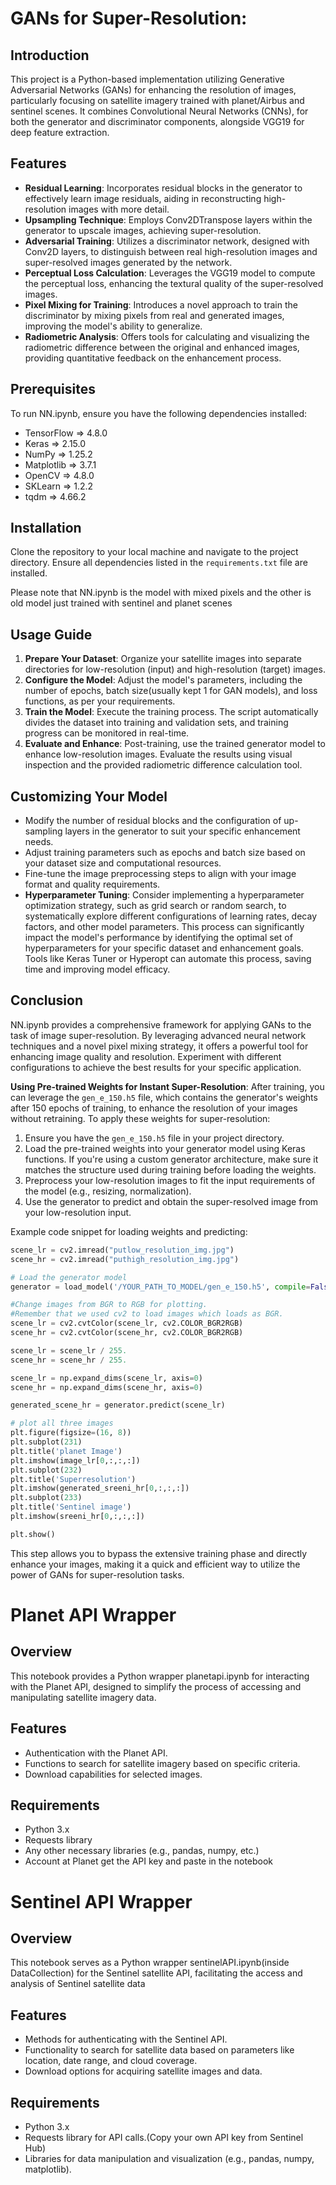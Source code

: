 # GANs for Super-Resolution: 

## Introduction
This project is a Python-based implementation utilizing Generative Adversarial Networks (GANs) for enhancing the resolution of images, particularly focusing on satellite imagery trained with planet/Airbus and sentinel scenes. It combines Convolutional Neural Networks (CNNs), for both the generator and discriminator components, alongside VGG19 for deep feature extraction.

## Features
- **Residual Learning**: Incorporates residual blocks in the generator to effectively learn image residuals, aiding in reconstructing high-resolution images with more detail.
- **Upsampling Technique**: Employs Conv2DTranspose layers within the generator to upscale images, achieving super-resolution.
- **Adversarial Training**: Utilizes a discriminator network, designed with Conv2D layers, to distinguish between real high-resolution images and super-resolved images generated by the network.
- **Perceptual Loss Calculation**: Leverages the VGG19 model to compute the perceptual loss, enhancing the textural quality of the super-resolved images.
- **Pixel Mixing for Training**: Introduces a novel approach to train the discriminator by mixing pixels from real and generated images, improving the model's ability to generalize.
- **Radiometric Analysis**: Offers tools for calculating and visualizing the radiometric difference between the original and enhanced images, providing quantitative feedback on the enhancement process.

## Prerequisites
To run NN.ipynb, ensure you have the following dependencies installed:
- TensorFlow => 4.8.0
- Keras => 2.15.0
- NumPy => 1.25.2
- Matplotlib => 3.7.1
- OpenCV => 4.8.0
- SKLearn => 1.2.2
- tqdm => 4.66.2

## Installation
Clone the repository to your local machine and navigate to the project directory. Ensure all dependencies listed in the `requirements.txt` file are installed.

Please note that NN.ipynb is the model with mixed pixels and the other is old model just trained with sentinel and planet scenes

## Usage Guide
1. **Prepare Your Dataset**: Organize your satellite images into separate directories for low-resolution (input) and high-resolution (target) images.
2. **Configure the Model**: Adjust the model's parameters, including the number of epochs, batch size(usually kept 1 for GAN models), and loss functions, as per your requirements.
3. **Train the Model**: Execute the training process. The script automatically divides the dataset into training and validation sets, and training progress can be monitored in real-time.
4. **Evaluate and Enhance**: Post-training, use the trained generator model to enhance low-resolution images. Evaluate the results using visual inspection and the provided radiometric difference calculation tool.

## Customizing Your Model

- Modify the number of residual blocks and the configuration of up-sampling layers in the generator to suit your specific enhancement needs.
- Adjust training parameters such as epochs and batch size based on your dataset size and computational resources.
- Fine-tune the image preprocessing steps to align with your image format and quality requirements.
- **Hyperparameter Tuning**: Consider implementing a hyperparameter optimization strategy, such as grid search or random search, to systematically explore different configurations of learning rates, decay factors, and other model parameters. This process can significantly impact the model's performance by identifying the optimal set of hyperparameters for your specific dataset and enhancement goals. Tools like Keras Tuner or Hyperopt can automate this process, saving time and improving model efficacy.

## Conclusion
NN.ipynb provides a comprehensive framework for applying GANs to the task of image super-resolution. By leveraging advanced neural network techniques and a novel pixel mixing strategy, it offers a powerful tool for enhancing image quality and resolution. Experiment with different configurations to achieve the best results for your specific application.

**Using Pre-trained Weights for Instant Super-Resolution**: After training, you can leverage the `gen_e_150.h5` file, which contains the generator's weights after 150 epochs of training, to enhance the resolution of your images without retraining. To apply these weights for super-resolution:

1. Ensure you have the `gen_e_150.h5` file in your project directory.
2. Load the pre-trained weights into your generator model using Keras functions. If you're using a custom generator architecture, make sure it matches the structure used during training before loading the weights.
3. Preprocess your low-resolution images to fit the input requirements of the model (e.g., resizing, normalization).
4. Use the generator to predict and obtain the super-resolved image from your low-resolution input.

Example code snippet for loading weights and predicting:

```python
scene_lr = cv2.imread("putlow_resolution_img.jpg")
scene_hr = cv2.imread("puthigh_resolution_img.jpg")

# Load the generator model
generator = load_model('/YOUR_PATH_TO_MODEL/gen_e_150.h5', compile=False)

#Change images from BGR to RGB for plotting.
#Remember that we used cv2 to load images which loads as BGR.
scene_lr = cv2.cvtColor(scene_lr, cv2.COLOR_BGR2RGB)
scene_hr = cv2.cvtColor(scene_hr, cv2.COLOR_BGR2RGB)

scene_lr = scene_lr / 255.
scene_hr = scene_hr / 255.

scene_lr = np.expand_dims(scene_lr, axis=0)
scene_hr = np.expand_dims(scene_hr, axis=0)

generated_scene_hr = generator.predict(scene_lr)

# plot all three images
plt.figure(figsize=(16, 8))
plt.subplot(231)
plt.title('planet Image')
plt.imshow(image_lr[0,:,:,:])
plt.subplot(232)
plt.title('Superresolution')
plt.imshow(generated_sreeni_hr[0,:,:,:])
plt.subplot(233)
plt.title('Sentinel image')
plt.imshow(sreeni_hr[0,:,:,:])

plt.show()
```

This step allows you to bypass the extensive training phase and directly enhance your images, making it a quick and efficient way to utilize the power of GANs for super-resolution tasks.

# Planet API Wrapper

## Overview
This notebook provides a Python wrapper planetapi.ipynb for interacting with the Planet API, designed to simplify the process of accessing and manipulating satellite imagery data.

## Features
- Authentication with the Planet API.
- Functions to search for satellite imagery based on specific criteria.
- Download capabilities for selected images.

## Requirements
- Python 3.x
- Requests library
- Any other necessary libraries (e.g., pandas, numpy, etc.)
- Account at Planet get the API key and paste in the notebook


# Sentinel API Wrapper

## Overview
This notebook serves as a Python wrapper sentinelAPI.ipynb(inside DataCollection) for the Sentinel satellite API, facilitating the access and analysis of Sentinel satellite data 

## Features
- Methods for authenticating with the Sentinel API.
- Functionality to search for satellite data based on parameters like location, date range, and cloud coverage.
- Download options for acquiring satellite images and data.

## Requirements
- Python 3.x
- Requests library for API calls.(Copy your own API key from Sentinel Hub)
- Libraries for data manipulation and visualization (e.g., pandas, numpy, matplotlib).

